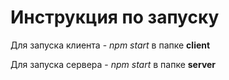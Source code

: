 # Инструкция по запуску
Для запуска клиента - *npm start* в папке **client**

Для запуска сервера - *npm start* в папке **server**
